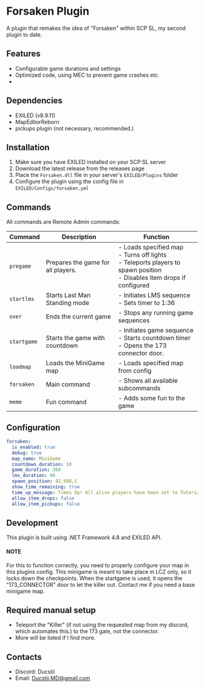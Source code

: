 # Forsaken Plugin

A plugin that remakes the idea of "Forsaken" within SCP SL, my second plugin to date.

## Features
- Configurable game durations and settings
- Optimized code, using MEC to prevent game crashes etc.
- 

## Dependencies

- EXILED (v8.9.11)
- MapEditorReborn
- pickups plugin (not necessary, recommended.)

## Installation

1. Make sure you have EXILED installed on your SCP:SL server
2. Download the latest release from the releases page
3. Place the `Forsaken.dll` file in your server's `EXILED/Plugins` folder
4. Configure the plugin using the config file in `EXILED/Configs/forsaken.yml`

## Commands

All commands are Remote Admin commands:

| Command | Description | Function |
|---------|-------------|-----------|
| `pregame` | Prepares the game for all players. | - Loads specified map<br>- Turns off lights<br>- Teleports players to spawn position<br>- Disables item drops if configured |
| `startlms` | Starts Last Man Standing mode | - Initiates LMS sequence<br>- Sets timer to 1:36 |
| `over` | Ends the current game | - Stops any running game sequences |
| `startgame` | Starts the game with countdown | - Initiates game sequence<br>- Starts countdown timer<br>- Opens the 173 connector door. |
| `loadmap` | Loads the MiniGame map | - Loads specified map from config |
| `forsaken` | Main command | - Shows all available subcommands |
| `meme` | Fun command | - Adds some fun to the game |

## Configuration

```yaml
forsaken:
  is_enabled: true
  debug: true
  map_name: MiniGame
  countdown_duration: 10
  game_duration: 360
  lms_duration: 96
  spawn_position: 92,998,1
  show_time_remaining: true
  time_up_message: Times Up! All alive players have been set to Tutorial.
  allow_item_drops: false
  allow_item_pickups: false
```

## Development

This plugin is built using .NET Framework 4.8 and EXILED API.

#### NOTE
For this to function correctly, you need to properly configure your map in this plugins config. This minigame is meant to take place in LCZ only, so it locks down the checkpoints. When the startgame is used, it opens the "173_CONNECTOR" door to let the killer out. Contact me if you need a base minigame map.

## Required manual setup
- Teleport the "Killer" (if not using the requested map from my discord, which automates this.) to the 173 gate, not the connector.
- More will be listed if I find more.

## Contacts
- Discord: Ducstii
- Email: Ducstii.MD@gmail.com